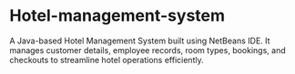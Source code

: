 # Hotel-management-system
A Java-based Hotel Management System built using NetBeans IDE. It manages customer details, employee records, room types, bookings, and checkouts to streamline hotel operations efficiently.
